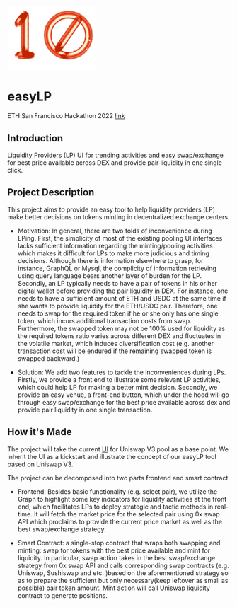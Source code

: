 <img src="./icon.jpg" width="200">

# easyLP

ETH San Francisco Hackathon 2022 [link](https://ethglobal.com/showcase/easylp-8o44q)

## Introduction

Liquidity Providers (LP) UI for trending activities and easy swap/exchange for best price available across DEX and provide pair liquidity in one single click.

## Project Description

This project aims to provide an easy tool to help liquidity providers (LP) make better decisions on tokens minting in decentralized exchange centers.

- Motivation: In general, there are two folds of inconvenience during LPing. First, the simplicity of most of the existing pooling UI interfaces lacks sufficient information regarding the minting/pooling activities which makes it difficult for LPs to make more judicious and timing decisions. Although there is information elsewhere to grasp, for instance, GraphQL or Mysql, the complicity of information retrieving using query language bears another layer of burden for the LP. Secondly, an LP typically needs to have a pair of tokens in his or her digital wallet before providing the pair liquidity in DEX. For instance, one needs to have a sufficient amount of ETH and USDC at the same time if she wants to provide liquidity for the ETH/USDC pair. Therefore, one needs to swap for the required token if he or she only has one single token, which incurs additional transaction costs from swap. Furthermore, the swapped token may not be 100% used for liquidity as the required tokens ratio varies across different DEX and fluctuates in the volatile market, which induces diversification cost (e.g. another transaction cost will be endured if the remaining swapped token is swapped backward.)

- Solution: We add two features to tackle the inconveniences during LPs. Firstly, we provide a front end to illustrate some relevant LP activities, which could help LP for making a better mint decision. Secondly, we provide an easy venue, a front-end button, which under the hood will go through easy swap/exchange for the best price available across dex and provide pair liquidity in one single transaction.

## How it's Made

The project will take the current [UI](https://app.uniswap.org/#/add/) for Uniswap V3 pool as a base point. We inherit the UI as a kickstart and illustrate the concept of our easyLP tool based on Uniswap V3.

The project can be decomposed into two parts frontend and smart contract. 

- Frontend: Besides basic functionality (e.g. select pair), we utilize the Graph to highlight some key indicators for liquidity activities at the front end, which facilitates LPs to deploy strategic and tactic methods in real-time. It will fetch the market price for the selected pair using 0x swap API which proclaims to provide the current price market as well as the best swap/exchange strategy.

- Smart Contract: a single-stop contract that wraps both swapping and minting: swap for tokens with the best price available and mint for liquidity. In particular, swap action takes in the best swap/exchange strategy from 0x swap API and calls corresponding swap contracts (e.g. Uniswap, Sushiswap and etc. )based on the aforementioned strategy so as to prepare the sufficient but only necessary(keep leftover as small as possible) pair token amount. Mint action will call Uniswap liquidity contract to generate positions.

